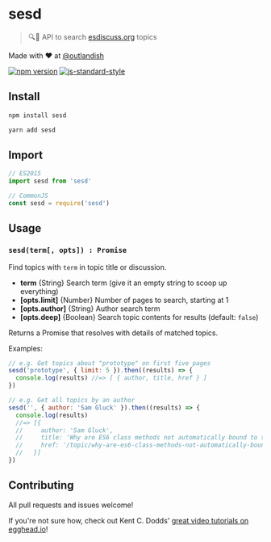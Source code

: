 # sesd

> :mag::scroll: API to search [esdiscuss.org](https://esdiscuss.org) topics

Made with ❤ at [@outlandish](http://www.twitter.com/outlandish)

<a href="http://badge.fury.io/js/sesd"><img alt="npm version" src="https://badge.fury.io/js/sesd.svg"></a>
[![js-standard-style](https://img.shields.io/badge/code%20style-standard-brightgreen.svg)](http://standardjs.com/)

## Install

```sh
npm install sesd
```

```sh
yarn add sesd
```

## Import

```js
// ES2015
import sesd from 'sesd'
```

```js
// CommonJS
const sesd = require('sesd')
```

## Usage

### `sesd(term[, opts]) : Promise`

Find topics with `term` in topic title or discussion.

- __term__ {String} Search term (give it an empty string to scoop up everything)
- __[opts.limit]__ {Number} Number of pages to search, starting at 1
- __[opts.author]__ {String} Author search term
- __[opts.deep]__ {Boolean} Search topic contents for results (default: `false`)

Returns a Promise that resolves with details of matched topics.

Examples:

```js
// e.g. Get topics about "prototype" on first five pages
sesd('prototype', { limit: 5 }).then((results) => {
  console.log(results) //=> [ { author, title, href } ]
})
```

```js
// e.g. Get all topics by an author
sesd('', { author: 'Sam Gluck' }).then((results) => {
  console.log(results)
  //=> [{
  //     author: 'Sam Gluck',
  //     title: 'Why are ES6 class methods not automatically bound to the instance?',
  //     href: '/topic/why-are-es6-class-methods-not-automatically-bound-to-the-instance'
  //   }]
})
```

## Contributing

All pull requests and issues welcome!

If you're not sure how, check out Kent C. Dodds'
[great video tutorials on egghead.io](https://egghead.io/lessons/javascript-identifying-how-to-contribute-to-an-open-source-project-on-github)!


